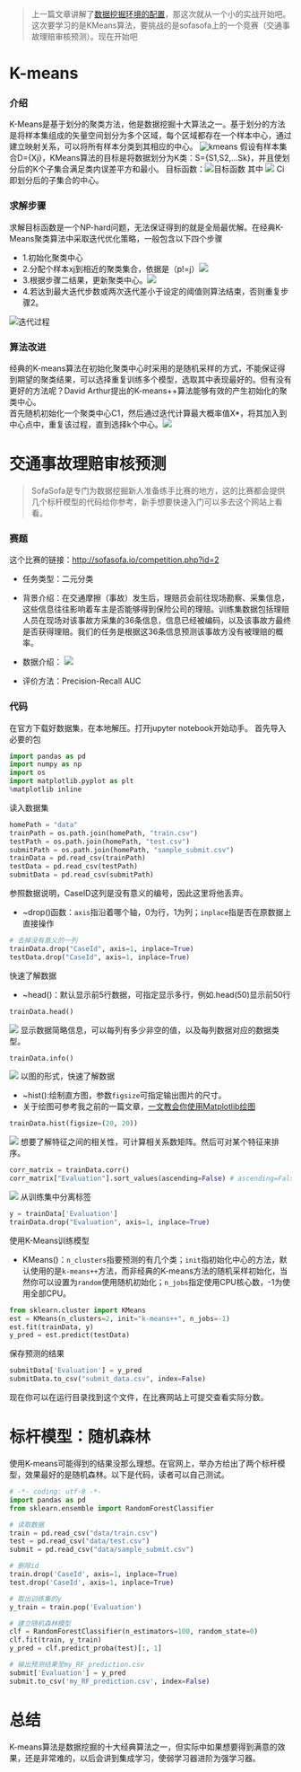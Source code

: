 > 上一篇文章讲解了[数据挖掘环境的配置](https://mp.weixin.qq.com/s?__biz=MzUzOTczMTQyOA==&mid=2247483674&idx=1&sn=97a4e277bd69caf303aa8c10a594bed1&chksm=fac2b591cdb53c87cc213c7083068bf72ed40b6ca32e92a0a9fae22520f8174bff137c6c4a76#rd)，那这次就从一个小的实战开始吧。这次要学习的是KMeans算法，要挑战的是sofasofa上的一个竞赛（交通事故理赔审核预测）。现在开始吧

# K-means
### 介绍
K-Means是基于划分的聚类方法，他是数据挖掘十大算法之一。基于划分的方法是将样本集组成的矢量空间划分为多个区域，每个区域都存在一个样本中心，通过建立映射关系，可以将所有样本分类到其相应的中心。
![kmeans](http://ox5bam95j.bkt.clouddn.com/74656887.jpg)
假设有样本集合D={Xj}，KMeans算法的目标是将数据划分为K类：S={S1,S2,...Sk}，并且使划分后的K个子集合满足类内误差平方和最小。
目标函数：![目标函数](http://ox5bam95j.bkt.clouddn.com/TIM%E5%9B%BE%E7%89%8720180521195832.jpg)
其中 ![](http://ox5bam95j.bkt.clouddn.com/TIM%E5%9B%BE%E7%89%8720180521195823.jpg)
Ci即划分后的子集合的中心。

### 求解步骤
求解目标函数是一个NP-hard问题，无法保证得到的就是全局最优解。在经典K-Means聚类算法中采取迭代优化策略，一般包含以下四个步骤
- 1.初始化聚类中心
- 2.分配个样本xj到相近的聚类集合，依据是（p!=j）![](http://ox5bam95j.bkt.clouddn.com/TIM%E5%9B%BE%E7%89%8720180521195836.jpg)
- 3.根据步骤二结果，更新聚类中心。![](http://ox5bam95j.bkt.clouddn.com/TIM%E5%9B%BE%E7%89%8720180521195839.jpg)
- 4.若达到最大迭代步数或两次迭代差小于设定的阈值则算法结束，否则重复步骤2。

![迭代过程](http://ox5bam95j.bkt.clouddn.com/K-means_convergence.gif)
### 算法改进
经典的K-means算法在初始化聚类中心时采用的是随机采样的方式，不能保证得到期望的聚类结果，可以选择重复训练多个模型，选取其中表现最好的。但有没有更好的方法呢？David Arthur提出的K-means++算法能够有效的产生初始化的聚类中心。<br>
首先随机初始化一个聚类中心C1，然后通过迭代计算最大概率值X*，将其加入到中心点中，重复该过程，直到选择k个中心。![](http://ox5bam95j.bkt.clouddn.com/TIM%E5%9B%BE%E7%89%8720180521201847.jpg)

# 交通事故理赔审核预测
> SofaSofa是专门为数据挖掘新人准备练手比赛的地方，这的比赛都会提供几个标杆模型的代码给你参考，新手想要快速入门可以多去这个网站上看看。

### 赛题
这个比赛的链接：http://sofasofa.io/competition.php?id=2
- 任务类型：二元分类
- 背景介绍：在交通摩擦（事故）发生后，理赔员会前往现场勘察、采集信息，这些信息往往影响着车主是否能够得到保险公司的理赔。训练集数据包括理赔人员在现场对该事故方采集的36条信息，信息已经被编码，以及该事故方最终是否获得理赔。我们的任务是根据这36条信息预测该事故方没有被理赔的概率。 
- 数据介绍：
![](http://ox5bam95j.bkt.clouddn.com/TIM%E6%88%AA%E5%9B%BE20180521202537.jpg)

- 评价方法：Precision-Recall AUC

### 代码
在官方下载好数据集，在本地解压。打开jupyter notebook开始动手。
首先导入必要的包
``` Python
import pandas as pd
import numpy as np
import os
import matplotlib.pyplot as plt
%matplotlib inline
```
读入数据集
``` Python
homePath = "data"
trainPath = os.path.join(homePath, "train.csv")
testPath = os.path.join(homePath, "test.csv")
submitPath = os.path.join(homePath, "sample_submit.csv")
trainData = pd.read_csv(trainPath)
testData = pd.read_csv(testPath)
submitData = pd.read_csv(submitPath)
```
参照数据说明，CaseID这列是没有意义的编号，因此这里将他丢弃。
- ~drop()函数：`axis`指沿着哪个轴，0为行，1为列；`inplace`指是否在原数据上直接操作
``` Python
# 去掉没有意义的一列
trainData.drop("CaseId", axis=1, inplace=True)
testData.drop("CaseId", axis=1, inplace=True)
```
快速了解数据
- ~head()：默认显示前5行数据，可指定显示多行，例如.head(50)显示前50行
``` Python
trainData.head()
```
![](http://ox5bam95j.bkt.clouddn.com/TIM%E6%88%AA%E5%9B%BE20180521204059.jpg)
显示数据简略信息，可以每列有多少非空的值，以及每列数据对应的数据类型。
``` Python
trainData.info()
```
![](http://ox5bam95j.bkt.clouddn.com/TIM%E6%88%AA%E5%9B%BE20180521204325.jpg)
以图的形式，快速了解数据
- ~hist():绘制直方图，参数`figsize`可指定输出图片的尺寸。
- 关于绘图可参考我之前的一篇文章，[一文教会你使用Matplotlib绘图](https://mp.weixin.qq.com/s?__biz=MzUzOTczMTQyOA==&mid=2247483654&idx=1&sn=39c1b07182e8dec43a3512626213a5e2&chksm=fac2b58dcdb53c9b6e6f392b4c493ba5eb98e0cf25bd8fe0b1aa9bbbc2c37644c9674a2e9d98#rd)
``` Python
trainData.hist(figsize=(20, 20))
```
![](http://ox5bam95j.bkt.clouddn.com/shujutu.png)
想要了解特征之间的相关性，可计算相关系数矩阵。然后可对某个特征来排序。
``` Python
corr_matrix = trainData.corr()
corr_matrix["Evaluation"].sort_values(ascending=False) # ascending=False 降序排列
```
![](http://ox5bam95j.bkt.clouddn.com/TIM%E6%88%AA%E5%9B%BE20180521205257.jpg)
从训练集中分离标签
``` Python
y = trainData['Evaluation']
trainData.drop("Evaluation", axis=1, inplace=True)
```
使用K-Means训练模型
-  KMeans()：`n_clusters`指要预测的有几个类；`init`指初始化中心的方法，默认使用的是`k-means++`方法，而非经典的K-means方法的随机采样初始化，当然你可以设置为`random`使用随机初始化；`n_jobs`指定使用CPU核心数，-1为使用全部CPU。
``` Python
from sklearn.cluster import KMeans
est = KMeans(n_clusters=2, init="k-means++", n_jobs=-1)
est.fit(trainData, y)
y_pred = est.predict(testData)
```
保存预测的结果
``` Python
submitData['Evaluation'] = y_pred
submitData.to_csv("submit_data.csv", index=False)
```
现在你可以在运行目录找到这个文件，在比赛网站上可提交查看实际分数。

# 标杆模型：随机森林
使用K-means可能得到的结果没那么理想。在官网上，举办方给出了两个标杆模型，效果最好的是随机森林。以下是代码，读者可以自己测试。
``` Python
# -*- coding: utf-8 -*-
import pandas as pd
from sklearn.ensemble import RandomForestClassifier

# 读取数据
train = pd.read_csv("data/train.csv")
test = pd.read_csv("data/test.csv")
submit = pd.read_csv("data/sample_submit.csv")

# 删除id
train.drop('CaseId', axis=1, inplace=True)
test.drop('CaseId', axis=1, inplace=True)

# 取出训练集的y
y_train = train.pop('Evaluation')

# 建立随机森林模型
clf = RandomForestClassifier(n_estimators=100, random_state=0)
clf.fit(train, y_train)
y_pred = clf.predict_proba(test)[:, 1]

# 输出预测结果至my_RF_prediction.csv
submit['Evaluation'] = y_pred
submit.to_csv('my_RF_prediction.csv', index=False)
```
# 总结
K-means算法是数据挖掘的十大经典算法之一，但实际中如果想要得到满意的效果，还是非常难的，以后会讲到集成学习，使弱学习器进阶为强学习器。

